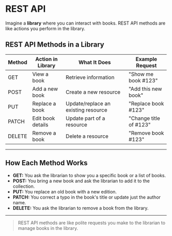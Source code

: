 # REST API

Imagine a **library** where you can interact with books. REST API methods are like actions you perform in the library.

## REST API Methods in a Library

| Method | Action in Library      | What It Does                          | Example Request         |
|--------|-----------------------|---------------------------------------|------------------------|
| GET    | View a book           | Retrieve information                  | "Show me book #123"    |
| POST   | Add a new book        | Create a new resource                 | "Add this new book"    |
| PUT    | Replace a book        | Update/replace an existing resource   | "Replace book #123"    |
| PATCH  | Edit book details     | Update part of a resource             | "Change title of #123" |
| DELETE | Remove a book         | Delete a resource                     | "Remove book #123"     |

---

## How Each Method Works

- **GET:** You ask the librarian to show you a specific book or a list of books.
- **POST:** You bring a new book and ask the librarian to add it to the collection.
- **PUT:** You replace an old book with a new edition.
- **PATCH:** You correct a typo in the book's title or update just the author name.
- **DELETE:** You ask the librarian to remove a book from the library.

---

> REST API methods are like polite requests you make to the librarian to manage books in the library.
